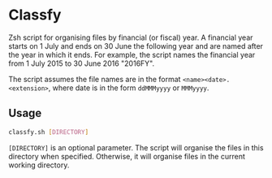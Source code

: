 # Classfy

Zsh script for organising files by financial (or fiscal) year. A financial year starts on 1 July and ends on 30 June the following year and are named after the year in which it ends. For example, the script names the financial year from 1 July 2015 to 30 June 2016 "2016FY".

The script assumes the file names are in the format `<name><date>.<extension>`, where date is in the form `ddMMMyyyy` or `MMMyyyy`. 

## Usage

```bash
classfy.sh [DIRECTORY]
```

`[DIRECTORY]` is an optional parameter. The script will organise the files in this directory when specified. Otherwise, it will organise files in the current working directory.